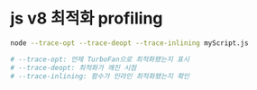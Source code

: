 # js v8 최적화 profiling

```sh
node --trace-opt --trace-deopt --trace-inlining myScript.js

# --trace-opt: 언제 TurboFan으로 최적화됐는지 표시
# --trace-deopt: 최적화가 깨진 시점
# --trace-inlining: 함수가 인라인 최적화됐는지 확인
```
